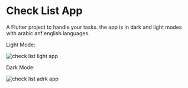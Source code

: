 # Check List App

A Flutter project to handle your tasks.
the app is in dark and light modes with arabic anf english languages.

Light Mode:

![check list light app](https://github.com/MarkMeme/check-list-app/assets/119113382/c3a50da4-26a3-4eff-93a3-406d0cb29cb5)

Dark Mode:

![check list adrk app](https://github.com/MarkMeme/check-list-app/assets/119113382/613d7cef-e19a-4cbd-8c5b-b0e6e3bb1e8f)

